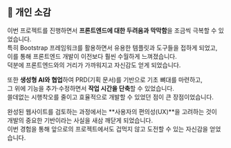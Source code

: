 ## 📝 개인 소감
이번 프로젝트를 진행하면서 **프론트엔드에 대한 두려움과 막막함**을 조금씩 극복할 수 있었습니다.  
특히 Bootstrap 프레임워크를 활용하면서 유용한 템플릿과 도구들을 접하게 되었고,  
이를 통해 프론트엔드 개발이 이전보다 훨씬 수월하게 느껴졌습니다.  
덕분에 프론트엔드와의 거리가 가까워지고 자신감도 얻게 되었습니다.  

또한 **생성형 AI와 협업**하여 PRD(기획 문서)를 기반으로 기초 뼈대를 마련하고,  
그 위에 기능을 추가·수정하면서 **작업 시간을 단축**할 수 있었습니다.  
쓸데없는 시행착오를 줄이고 효율적으로 개발할 수 있었던 점이 큰 장점이었습니다.  

완성된 웹사이트를 검토하는 과정에서는 **사용자의 편의성(UX)**을 고려하는 것이  
개발의 중요한 기반이라는 사실을 새삼 깨닫게 되었습니다.  
이번 경험을 통해 앞으로의 프로젝트에서도 겁먹지 않고 도전할 수 있는 자신감을 얻었습니다.  

